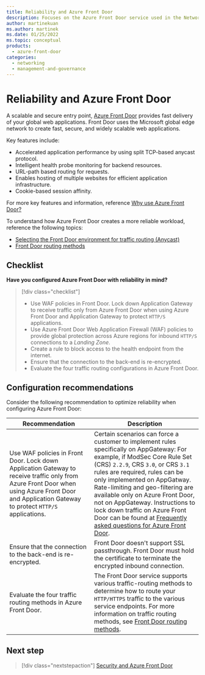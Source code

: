 ```yaml
---
title: Reliability and Azure Front Door
description: Focuses on the Azure Front Door service used in the Networking solution to provide best-practice and configuration recommendations related to Reliability.
author: martinekuan
ms.author: martinek
ms.date: 01/25/2022
ms.topic: conceptual
products:
  - azure-front-door
categories:
  - networking
  - management-and-governance
---
```


# Reliability and Azure Front Door

A scalable and secure entry point, [Azure Front Door](/azure/frontdoor/) provides fast delivery of your global web applications. Front Door uses the Microsoft global edge network to create fast, secure, and widely scalable web applications.

Key features include:

- Accelerated application performance by using split TCP-based anycast protocol.
- Intelligent health probe monitoring for backend resources.
- URL-path based routing for requests.
- Enables hosting of multiple websites for efficient application infrastructure.
- Cookie-based session affinity.

For more key features and information, reference [Why use Azure Front Door?](/azure/frontdoor/front-door-overview#why-use-azure-front-door)

To understand how Azure Front Door creates a more reliable workload, reference the following topics:

- [Selecting the Front Door environment for traffic routing (Anycast)](/azure/frontdoor/front-door-routing-architecture#selecting-the-front-door-environment-for-traffic-routing-anycast)
- [Front Door routing methods](/azure/frontdoor/front-door-routing-methods)

## Checklist

**Have you configured Azure Front Door with reliability in mind?**

> [!div class="checklist"]
> - Use WAF policies in Front Door. Lock down Application Gateway to receive traffic only from Azure Front Door when using Azure Front Door and Application Gateway to protect `HTTP/S` applications.
> - Use Azure Front Door Web Application Firewall (WAF) policies to provide global protection across Azure regions for inbound `HTTP/S` connections to a *Landing Zone*.
> - Create a rule to block access to the health endpoint from the internet.
> - Ensure that the connection to the back-end is re-encrypted.
> - Evaluate the four traffic routing configurations in Azure Front Door.

## Configuration recommendations

Consider the following recommendation to optimize reliability when configuring Azure Front Door:

|Recommendation|Description|
|--------------|-----------|
|Use WAF policies in Front Door. Lock down Application Gateway to receive traffic only from Azure Front Door when using Azure Front Door and Application Gateway to protect `HTTP/S` applications.|Certain scenarios can force a customer to implement rules specifically on AppGateway: For example, if ModSec Core Rule Set (CRS) `2.2.9`, CRS `3.0`, or CRS `3.1` rules are required, rules can be only implemented on AppGatway. Rate-limiting and geo-filtering are available only on Azure Front Door, not on AppGateway. Instructions to lock down traffic on Azure Front Door can be found at [Frequently asked questions for Azure Front Door](/azure/frontdoor/front-door-faq#how-do-i-lock-down-the-access-to-my-backend-to-only-azure-front-door-).|
|Ensure that the connection to the back-end is re-encrypted.|Front Door doesn't support SSL passthrough. Front Door must hold the certificate to terminate the encrypted inbound connection.|
|Evaluate the four traffic routing methods in Azure Front Door.|The Front Door service supports various traffic-routing methods to determine how to route your `HTTP/HTTPS` traffic to the various service endpoints. For more information on traffic routing methods, see [Front Door routing methods](/azure/frontdoor/routing-methods).|

## Next step

> [!div class="nextstepaction"]
> [Security and Azure Front Door](security.md)
